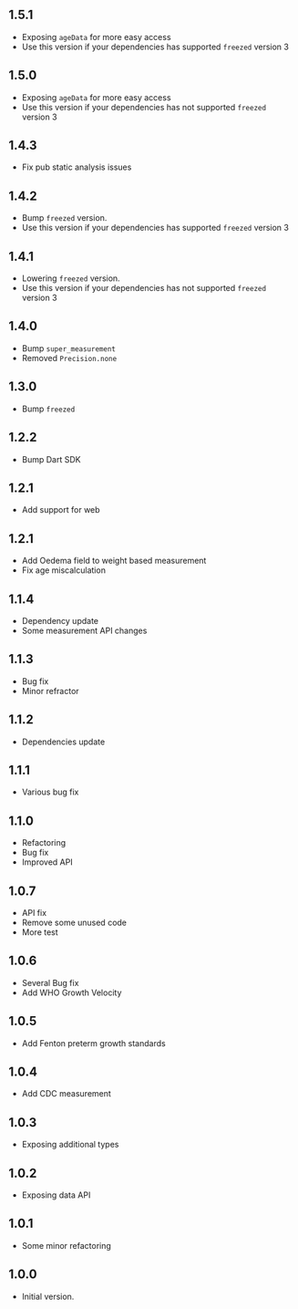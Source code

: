 ## 1.5.1

- Exposing `ageData` for more easy access
- Use this version if your dependencies has supported `freezed` version 3

## 1.5.0

- Exposing `ageData` for more easy access
- Use this version if your dependencies has not supported `freezed` version 3

## 1.4.3
 
- Fix pub static analysis issues

## 1.4.2

- Bump `freezed` version.
- Use this version if your dependencies has supported `freezed` version 3

## 1.4.1

- Lowering `freezed` version.
- Use this version if your dependencies has not supported `freezed` version 3

## 1.4.0

- Bump `super_measurement`
- Removed `Precision.none`

## 1.3.0
- Bump `freezed`

## 1.2.2
- Bump Dart SDK

## 1.2.1
- Add support for web

## 1.2.1
- Add Oedema field to weight based measurement
- Fix age miscalculation

## 1.1.4
- Dependency update
- Some measurement API changes

## 1.1.3
- Bug fix
- Minor refractor

## 1.1.2
- Dependencies update

## 1.1.1

- Various bug fix

## 1.1.0

- Refactoring
- Bug fix
- Improved API

## 1.0.7

- API fix
- Remove some unused code
- More test

## 1.0.6

- Several Bug fix
- Add WHO Growth Velocity

## 1.0.5

- Add Fenton preterm growth standards

## 1.0.4

- Add CDC measurement

## 1.0.3

- Exposing additional types

## 1.0.2

- Exposing data API

## 1.0.1

- Some minor refactoring

## 1.0.0

- Initial version.
